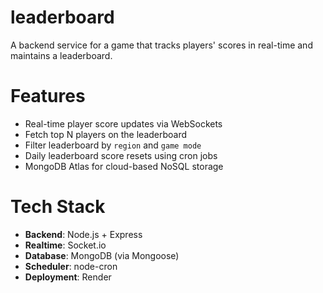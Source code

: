 # leaderboard
A backend service for a game that tracks players' scores in real-time and maintains a leaderboard.

# Features
-  Real-time player score updates via WebSockets
-  Fetch top N players on the leaderboard
-  Filter leaderboard by `region` and `game mode`
-  Daily leaderboard score resets using cron jobs
-  MongoDB Atlas for cloud-based NoSQL storage

# Tech Stack
- **Backend**: Node.js + Express
- **Realtime**: Socket.io
- **Database**: MongoDB (via Mongoose)
- **Scheduler**: node-cron
- **Deployment**: Render 

